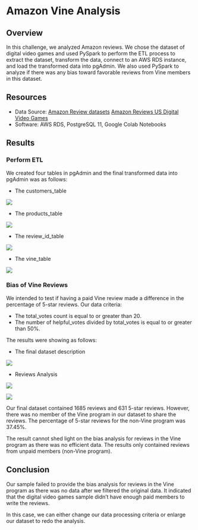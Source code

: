 # Amazon Vine Analysis

## Overview

In this challenge, we analyzed Amazon reviews. We chose the dataset of digital video games and used PySpark to perform the ETL process to extract the dataset, transform the data, connect to an AWS RDS instance, and load the transformed data into pgAdmin. We also used PySpark to analyze if there was any bias toward favorable reviews from Vine members in this dataset.

## Resources

- Data Source: [Amazon Review datasets](https://s3.amazonaws.com/amazon-reviews-pds/tsv/index.txt) [Amazon Reviews US Digital Video Games](https://s3.amazonaws.com/amazon-reviews-pds/tsv/amazon_reviews_us_Digital_Video_Games_v1_00.tsv.gz)
- Software: AWS RDS, PostgreSQL 11, Google Colab Notebooks

## Results

### Perform ETL
We created four tables in pgAdmin and the final transformed data into pgAdmin was as follows:

- The customers_table

![](Pics/Pic1.jpeg)

- The products_table

![](Pics/Pic2.jpeg)

- The review_id_table

![](Pics/Pic3.jpeg)

- The vine_table

![](Pics/Pic4.jpeg)

### Bias of Vine Reviews
We intended to test if having a paid Vine review made a difference in the percentage of 5-star reviews. Our data criteria:
- The total_votes count is equal to or greater than 20.
- The number of helpful_votes divided by total_votes is equal to or greater than 50%.

The results were showing as follows:
- The final dataset description

![](Pics/Pic5.png)

- Reviews Analysis

![](Pics/Pic6.png)

![](Pics/Pic7.png)

Our final dataset contained 1685 reviews and 631 5-star reviews. However, there was no member of the Vine program in our dataset to share the reviews. The percentage of 5-star reviews for the non-Vine program was 37.45%.

The result cannot shed light on the bias analysis for reviews in the Vine program as there was no efficient data. The results only contained reviews from unpaid members (non-Vine program).

## Conclusion

Our sample failed to provide the bias analysis for reviews in the Vine program as there was no data after we filtered the original data. It indicated that the digital video games sample didn’t have enough paid members to write the reviews.

In this case, we can either change our data processing criteria or enlarge our dataset to redo the analysis.
